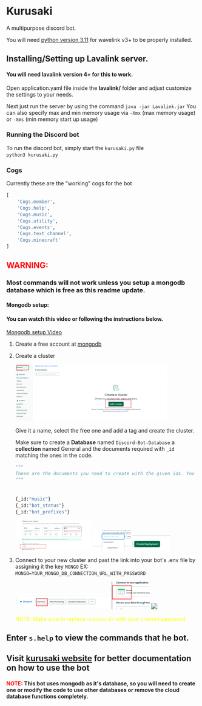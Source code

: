 # Kurusaki
A multipurpose discord bot.

You will need [python version 3.11](https://www.python.org/downloads/) for wavelink v3+ to be properly installed. 


## Installing/Setting up Lavalink server.
#### You will need lavalink version 4+ for this to work.

Open application.yaml file inside the <b>lavalink/</b> folder and adjust customize the settings to your needs.

Next just run the server by using the command `java -jar Lavalink.jar` You can also specify max and min memory usage via `-Xmx` (max memory usage) or `-Xms` (min memory start up usage)

### Running the Discord bot
To run the discord bot, simply start the `kurusaki.py` file 
<br>
`
python3 kurusaki.py
`
### Cogs
Currently these are the "working" cogs for the bot
```python
[
    'Cogs.member',
    'Cogs.help',
    'Cogs.music',
    'Cogs.utility',
    'Cogs.events',
    'Cogs.text_channel',
    'Cogs.minecraft'
]
```
## <span style="color:red"> WARNING: </span> 
### Most commands will not work unless you setup a mongodb database which is free as this readme update.

#### Mongodb setup:

<h4>You can watch this video or following the instructions below.</h4>


[Mongodb setup Video](https://www.youtube.com)



<ol>
<li>

Create a free account at [mongodb](https://www.mongodb.com)
<li>

Create a cluster 

<img width="400px" src="kurusaki/mongodb_setup/cluster_setup.png">

Give it a name, select the free one and add a tag and create the cluster.

Make sure to create a <b>Database</b> named `Discord-Bot-Database` a <b>collection</b> named General and the documents required with `_id` matching the ones in the code.
```py
"""
These are the documents you need to create with the given ids. You can change the ids, but you'll have to change the references to them in the code as well
"""


{_id:"music"}
{_id:"bot_status"}
{_id:"bot_prefixes"}

```



<img width= "200" src="kurusaki/mongodb_setup/naming_creating.png"> <img width="100" src="kurusaki/mongodb_setup/tags.png"> <img width="100" src="kurusaki/mongodb_setup/create_deploy.png">
<li>

Connect to your new cluster and past the link into your bot's .env file by assigning it the key `MONGO` EX: `MONGO=YOUR_MONGO_DB_CONNECTION_URL_WITH_PASSWORD`

<img width="250px" src="kurusaki/mongodb_setup/connect.png">
<img width="100px" src="kurusaki/mongodb_setup/drivers.png">
<img width="250px" src="kurusaki/mongodb_setup/save_url.png">

<span style="color: yellow"> NOTE: Make sure to replace `<password>` with your created password</span>
</ol>


## Enter `s.help` to view the commands that he bot.
## Visit [kurusaki website](https://kurusaki-api.gitbook.io/kurusaki-bot/) for better documentation  on how to use the bot
#### <span style="color: red">NOTE: </span>This bot uses mongodb as it's database, so you will need to create one or modify the code to use other databases or remove the cloud database functions completely.